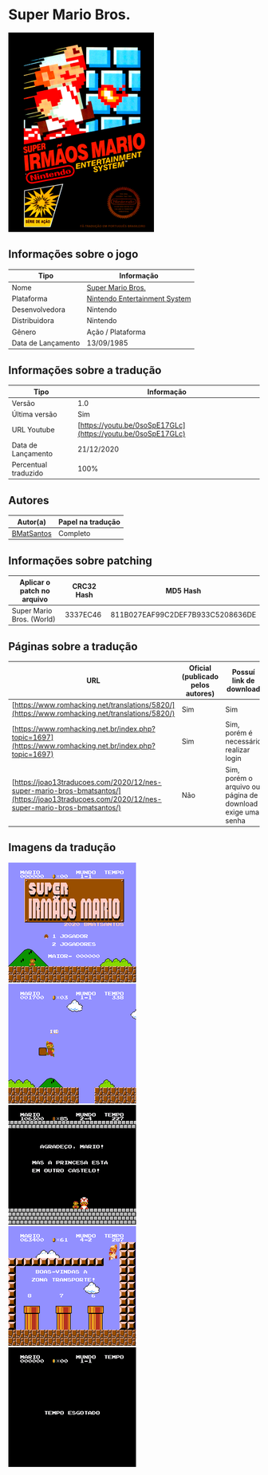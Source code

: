 # Super Mario Bros.

![Capa traduzida de Super Mario Bros.](capa.png)

## Informações sobre o jogo

| Tipo | Informação |
| ----------- | ----------- |
| Nome | [Super Mario Bros.](https://www.mobygames.com/game/7298/super-mario-bros/) |
| Plataforma | [Nintendo Entertainment System](../../nintendo-entertainment-system/) |
| Desenvolvedora | Nintendo |
| Distribuidora | Nintendo |
| Gênero | Ação / Plataforma |
| Data de Lançamento | 13/09/1985 |

## Informações sobre a tradução

| Tipo | Informação |
| ----------- | ----------- |
| Versão | 1.0 |
| Última versão | Sim |
| URL Youtube | [https://youtu.be/0soSpE17GLc](https://youtu.be/0soSpE17GLc) |
| Data de Lançamento | 21/12/2020 |
| Percentual traduzido | 100% |

## Autores

| Autor(a) | Papel na tradução |
| ----------- | ----------- |
| [BMatSantos](../../../autores/bmatsantos/) | Completo |

## Informações sobre patching

| Aplicar o patch no arquivo | CRC32 Hash | MD5 Hash |
| ----------- | ----------- | ----------- |
| Super Mario Bros. (World) | 3337EC46 | 811B027EAF99C2DEF7B933C5208636DE |

## Páginas sobre a tradução

| URL | Oficial (publicado pelos autores) | Possuí link de download |
| ----------- | ----------- | ----------- |
| [https://www.romhacking.net/translations/5820/](https://www.romhacking.net/translations/5820/) | Sim | Sim |
| [https://www.romhacking.net.br/index.php?topic=1697](https://www.romhacking.net.br/index.php?topic=1697) | Sim | Sim, porém é necessário realizar login |
| [https://joao13traducoes.com/2020/12/nes-super-mario-bros-bmatsantos/](https://joao13traducoes.com/2020/12/nes-super-mario-bros-bmatsantos/) | Não | Sim, porém o arquivo ou página de download exige uma senha |

## Imagens da tradução

![Imagem de exemplo da tradução 1](1.png)
![Imagem de exemplo da tradução 2](2.png)
![Imagem de exemplo da tradução 3](3.png)
![Imagem de exemplo da tradução 4](4.png)
![Imagem de exemplo da tradução 5](5.png)
